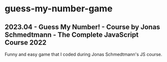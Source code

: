 # guess-my-number-game
## 2023.04 - Guess My Number! - Course by Jonas Schmedtmann - The Complete JavaScript Course 2022
Funny and easy game that I coded during Jonas Schmedtmann's JS course.
